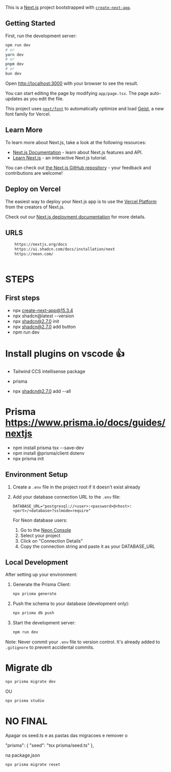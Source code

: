 This is a [Next.js](https://nextjs.org) project bootstrapped with [`create-next-app`](https://nextjs.org/docs/app/api-reference/cli/create-next-app).

## Getting Started

First, run the development server:

```bash
npm run dev
# or
yarn dev
# or
pnpm dev
# or
bun dev
```

Open [http://localhost:3000](http://localhost:3000) with your browser to see the result.

You can start editing the page by modifying `app/page.tsx`. The page auto-updates as you edit the file.

This project uses [`next/font`](https://nextjs.org/docs/app/building-your-application/optimizing/fonts) to automatically optimize and load [Geist](https://vercel.com/font), a new font family for Vercel.

## Learn More

To learn more about Next.js, take a look at the following resources:

- [Next.js Documentation](https://nextjs.org/docs) - learn about Next.js features and API.
- [Learn Next.js](https://nextjs.org/learn) - an interactive Next.js tutorial.

You can check out [the Next.js GitHub repository](https://github.com/vercel/next.js) - your feedback and contributions are welcome!

## Deploy on Vercel

The easiest way to deploy your Next.js app is to use the [Vercel Platform](https://vercel.com/new?utm_medium=default-template&filter=next.js&utm_source=create-next-app&utm_campaign=create-next-app-readme) from the creators of Next.js.

Check out our [Next.js deployment documentation](https://nextjs.org/docs/app/building-your-application/deploying) for more details.

## URLS

``` bash
    https://nextjs.org/docs
    https://ui.shadcn.com/docs/installation/next
    https://neon.com/
   
```

# STEPS

## First steps

- npx create-next-app@15.3.4
- npx shadcn@latest --version
- npx shadcn@2.7.0 init
- npx shadcn@2.7.0 add button
- npm run dev

# Install plugins on vscode 👍

- Tailwind CCS intellisense package
- prisma

- npx shadcn@2.7.0 add --all

# Prisma  <https://www.prisma.io/docs/guides/nextjs>

- npm install prisma tsx --save-dev
- npm install @prisma/client dotenv
- npx prisma init

## Environment Setup

1. Create a `.env` file in the project root if it doesn't exist already
2. Add your database connection URL to the `.env` file:

   ```properties
   DATABASE_URL="postgresql://<user>:<password>@<host>:<port>/<database>?sslmode=require"
   ```

   For Neon database users:
   1. Go to the [Neon Console](https://neon.com)
   2. Select your project
   3. Click on "Connection Details"
   4. Copy the connection string and paste it as your DATABASE_URL

## Local Development

After setting up your environment:

1. Generate the Prisma Client:

   ```bash
   npx prisma generate
   ```

2. Push the schema to your database (development only):

   ```bash
   npx prisma db push
   ```

3. Start the development server:

   ```bash
   npm run dev
   ```

Note: Never commit your `.env` file to version control. It's already added to `.gitignore` to prevent accidental commits.

# Migrate db

   ```bash
   npx prisma migrate dev
   ```

   OU

   ```bash
   npx prisma studio 
   ```

# NO FINAL

Apagar os seed.ts e as pastas das migracoes e remover o  

 "prisma": {
    "seed": "tsx prisma/seed.ts"
  },
  
   na package,json
  
   ```bash
   npx prisma migrate reset
   ```

